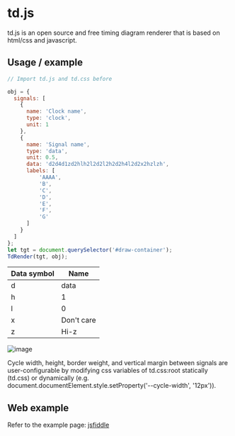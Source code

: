 # td.js
td.js is an open source and free timing diagram renderer that is based on html/css and javascript.

## Usage / example
```js
// Import td.js and td.css before

obj = {
  signals: [
    {
      name: 'Clock name',
      type: 'clock',
      unit: 1
    },
    {
      name: 'Signal name',
      type: 'data',
      unit: 0.5,
      data: 'd2d4d1zd2hlh2l2d2l2h2d2h4l2d2x2hzlzh',
      labels: [
          'AAAA',
          'B',
          'C',
          'D',
          'E',
          'F',
          'G'
      ]
    }
  ]
};
let tgt = document.querySelector('#draw-container');
TdRender(tgt, obj);
```

|Data symbol|Name|
|-|-|
|d|data|
|h|1|
|l|0|
|x|Don't care|
|z|Hi-z|

![image](https://user-images.githubusercontent.com/17945273/115991360-e52cdc80-a602-11eb-82a0-4c37c3514ca3.png)

Cycle width, height, border weight, and vertical margin between signals are user-configurable by modifying css variables of td.css:root statically (td.css) or dynamically (e.g. document.documentElement.style.setProperty('--cycle-width', '12px')).

## Web example

Refer to the example page: [jsfiddle](https://jsfiddle.net/e4sz81g5/3/)
